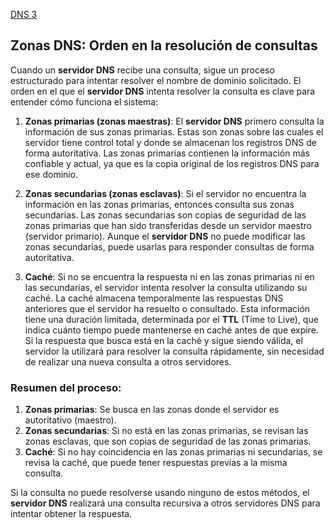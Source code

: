 [DNS 3](./SR0303.md)

## Zonas DNS: Orden en la resolución de consultas

Cuando un **servidor DNS** recibe una consulta, sigue un proceso estructurado para intentar resolver el nombre de dominio solicitado. El orden en el que el **servidor DNS** intenta resolver la consulta es clave para entender cómo funciona el sistema:

1. **Zonas primarias (zonas maestras)**: El **servidor DNS** primero consulta la información de sus zonas primarias. Estas son zonas sobre las cuales el servidor tiene control total y donde se almacenan los registros DNS de forma autoritativa. Las zonas primarias contienen la información más confiable y actual, ya que es la copia original de los registros DNS para ese dominio.

2. **Zonas secundarias (zonas esclavas)**: Si el servidor no encuentra la información en las zonas primarias, entonces consulta sus zonas secundarias. Las zonas secundarias son copias de seguridad de las zonas primarias que han sido transferidas desde un servidor maestro (servidor primario). Aunque el **servidor DNS** no puede modificar las zonas secundarias, puede usarlas para responder consultas de forma autoritativa.

3. **Caché**: Si no se encuentra la respuesta ni en las zonas primarias ni en las secundarias, el servidor intenta resolver la consulta utilizando su caché. La caché almacena temporalmente las respuestas DNS anteriores que el servidor ha resuelto o consultado. Esta información tiene una duración limitada, determinada por el **TTL** (Time to Live), que indica cuánto tiempo puede mantenerse en caché antes de que expire. Si la respuesta que busca está en la caché y sigue siendo válida, el servidor la utilizará para resolver la consulta rápidamente, sin necesidad de realizar una nueva consulta a otros servidores.

### Resumen del proceso:
1. **Zonas primarias**: Se busca en las zonas donde el servidor es autoritativo (maestro).
2. **Zonas secundarias**: Si no está en las zonas primarias, se revisan las zonas esclavas, que son copias de seguridad de las zonas primarias.
3. **Caché**: Si no hay coincidencia en las zonas primarias ni secundarias, se revisa la caché, que puede tener respuestas previas a la misma consulta.

Si la consulta no puede resolverse usando ninguno de estos métodos, el **servidor DNS** realizará una consulta recursiva a otros servidores DNS para intentar obtener la respuesta.